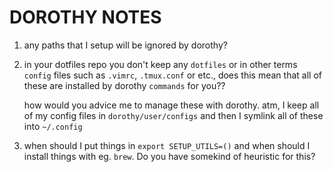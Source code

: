 # DOROTHY NOTES

1. any paths that I setup will be ignored by dorothy?

2. in your dotfiles repo you don't keep any `dotfiles` or in other terms `config` files
    such as `.vimrc`, `.tmux.conf` or etc., does this mean that all of these
    are installed by dorothy `commands` for you??

    how would you advice me to manage these with dorothy.
    atm, I keep all of my config files in `dorothy/user/configs` and then I symlink all of these into
    `~/.config`

3. when should I put things in `export SETUP_UTILS=()` and when should I install things with eg. `brew`.
    Do you have somekind of heuristic for this?
